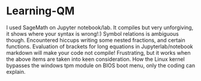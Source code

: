 # Learning-QM
I used SageMath on Jupyter notebook/lab. It compiles but very unforgiving, it shows where your syntax is wrong!:)
Symbol relations is ambiguous though.
Encountered hiccups writing some nested fractions, and certain functions.
Evaluation of brackets for long equations in Jupyterlab/notebook markdown will make your code not compile! Frustrating, but it works when the above items are taken into keen consideration.
How the Linux kernel bypasses the windows tpm module on BIOS boot menu, only the coding can explain.
